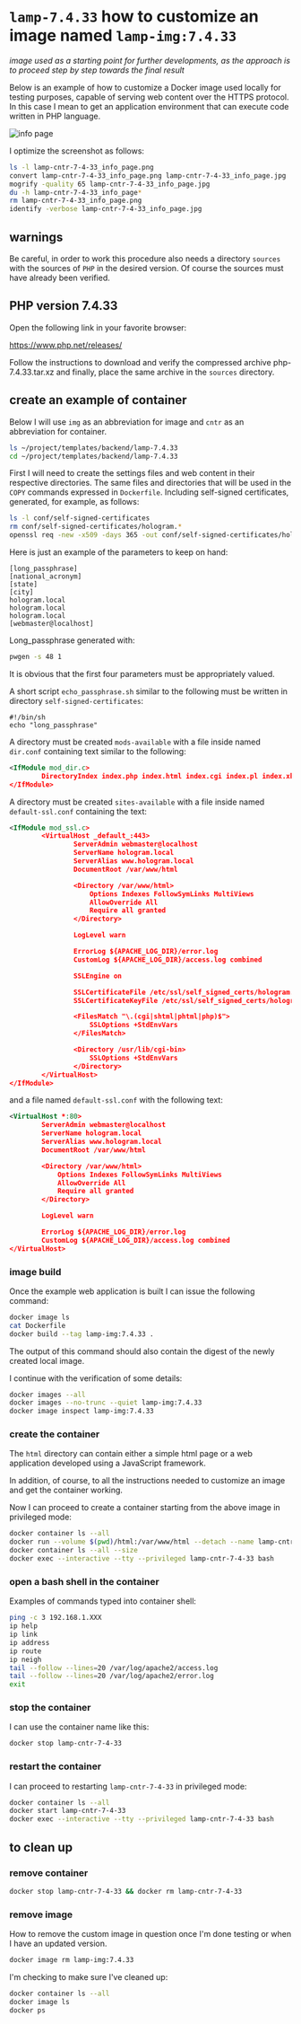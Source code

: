 # `lamp-7.4.33` how to customize an image named `lamp-img:7.4.33`

*image used as a starting point for further developments, as the approach is to proceed step by step towards the final result*

Below is an example of how to customize a Docker image used locally for testing purposes, capable of serving web content over the HTTPS protocol.
In this case I mean to get an application environment that can execute code written in PHP language.

![info page](screenshots/lamp-cntr-7-4-33_info_page.jpg)

I optimize the screenshot as follows:

```bash
ls -l lamp-cntr-7-4-33_info_page.png
convert lamp-cntr-7-4-33_info_page.png lamp-cntr-7-4-33_info_page.jpg
mogrify -quality 65 lamp-cntr-7-4-33_info_page.jpg
du -h lamp-cntr-7-4-33_info_page*
rm lamp-cntr-7-4-33_info_page.png
identify -verbose lamp-cntr-7-4-33_info_page.jpg
```

## warnings

Be careful, in order to work this procedure also needs a directory `sources` with the sources of `PHP` in the desired version. Of course the sources must have already been verified.

## PHP version 7.4.33

Open the following link in your favorite browser:

<https://www.php.net/releases/>

Follow the instructions to download and verify the compressed archive php-7.4.33.tar.xz and finally, place the same archive in the `sources` directory.

## create an example of container

Below I will use `img` as an abbreviation for image and `cntr` as an abbreviation for container.

```bash
ls ~/project/templates/backend/lamp-7.4.33
cd ~/project/templates/backend/lamp-7.4.33
```

First I will need to create the settings files and web content in their respective directories.
The same files and directories that will be used in the `COPY` commands expressed in `Dockerfile`.
Including self-signed certificates, generated, for example, as follows:

```bash
ls -l conf/self-signed-certificates
rm conf/self-signed-certificates/hologram.*
openssl req -new -x509 -days 365 -out conf/self-signed-certificates/hologram.pem -keyout conf/self-signed-certificates/hologram.key
```

Here is just an example of the parameters to keep on hand:

```text
[long_passphrase]
[national_acronym]
[state]
[city]
hologram.local
hologram.local
hologram.local
[webmaster@localhost]
```

Long_passphrase generated with:

```bash
pwgen -s 48 1
```

It is obvious that the first four parameters must be appropriately valued.

A short script `echo_passphrase.sh` similar to the following must be written in directory `self-signed-certificates`:

```text
#!/bin/sh
echo "long_passphrase"
```

A directory must be created `mods-available` with a file inside named `dir.conf` containing text similar to the following:

```xml
<IfModule mod_dir.c>
        DirectoryIndex index.php index.html index.cgi index.pl index.xhtml index.htm
</IfModule>
```

A directory must be created `sites-available` with a file inside named `default-ssl.conf` containing the text:

```xml
<IfModule mod_ssl.c>
        <VirtualHost _default_:443>
                ServerAdmin webmaster@localhost
                ServerName hologram.local
                ServerAlias www.hologram.local
                DocumentRoot /var/www/html

                <Directory /var/www/html>
                    Options Indexes FollowSymLinks MultiViews
                    AllowOverride All
                    Require all granted
                </Directory>

                LogLevel warn

                ErrorLog ${APACHE_LOG_DIR}/error.log
                CustomLog ${APACHE_LOG_DIR}/access.log combined

                SSLEngine on

                SSLCertificateFile /etc/ssl/self_signed_certs/hologram.pem
                SSLCertificateKeyFile /etc/ssl/self_signed_certs/hologram.key

                <FilesMatch "\.(cgi|shtml|phtml|php)$">
                    SSLOptions +StdEnvVars
                </FilesMatch>

                <Directory /usr/lib/cgi-bin>
                    SSLOptions +StdEnvVars
                </Directory>
        </VirtualHost>
</IfModule>
```

and a file named `default-ssl.conf` with the following text:

```xml
<VirtualHost *:80>
        ServerAdmin webmaster@localhost
        ServerName hologram.local
        ServerAlias www.hologram.local
        DocumentRoot /var/www/html

        <Directory /var/www/html>
            Options Indexes FollowSymLinks MultiViews
            AllowOverride All
            Require all granted
        </Directory>

        LogLevel warn

        ErrorLog ${APACHE_LOG_DIR}/error.log
        CustomLog ${APACHE_LOG_DIR}/access.log combined
</VirtualHost>
```

### image build

Once the example web application is built I can issue the following command:

```bash
docker image ls
cat Dockerfile
docker build --tag lamp-img:7.4.33 .
```

The output of this command should also contain the digest of the newly created local image.

I continue with the verification of some details:

```bash
docker images --all
docker images --no-trunc --quiet lamp-img:7.4.33
docker image inspect lamp-img:7.4.33
```

### create the container

The `html` directory can contain either a simple html page or a web application developed using a JavaScript framework.

In addition, of course, to all the instructions needed to customize an image and get the container working.

Now I can proceed to create a container starting from the above image in privileged mode:

```bash
docker container ls --all
docker run --volume $(pwd)/html:/var/www/html --detach --name lamp-cntr-7-4-33 --publish 8443:443 --pull=never lamp-img:7.4.33
docker container ls --all --size
docker exec --interactive --tty --privileged lamp-cntr-7-4-33 bash
```

### open a bash shell in the container

Examples of commands typed into container shell:

```bash
ping -c 3 192.168.1.XXX
ip help
ip link
ip address
ip route
ip neigh
tail --follow --lines=20 /var/log/apache2/access.log
tail --follow --lines=20 /var/log/apache2/error.log
exit
```

### stop the container

I can use the container name like this:

```bash
docker stop lamp-cntr-7-4-33
```

### restart the container

I can proceed to restarting `lamp-cntr-7-4-33` in privileged mode:

```bash
docker container ls --all
docker start lamp-cntr-7-4-33
docker exec --interactive --tty --privileged lamp-cntr-7-4-33 bash
```

## to clean up

### remove container

```bash
docker stop lamp-cntr-7-4-33 && docker rm lamp-cntr-7-4-33
```

### remove image

How to remove the custom image in question once I'm done testing or when I have an updated version.

```bash
docker image rm lamp-img:7.4.33
```

I'm checking to make sure I've cleaned up:

```bash
docker container ls --all
docker image ls
docker ps
```

